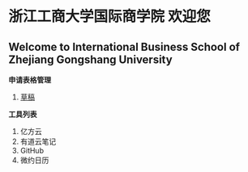 # 浙江工商大学国际商学院 欢迎您
## Welcome to International Business School of Zhejiang Gongshang University 

**申请表格管理**

1. [草稿](admin/ApplicationSys/AppSysInfo.md)

**工具列表**

1. 亿方云
2. 有道云笔记
3. GitHub
4. 微约日历
